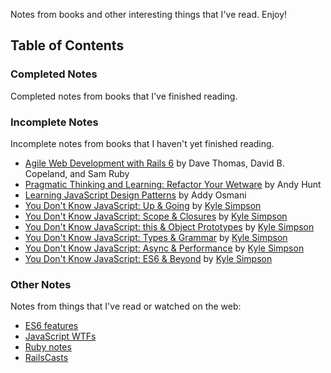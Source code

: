 Notes from books and other interesting things that I've read. Enjoy!

## Table of Contents

### Completed Notes

Completed notes from books that I've finished reading.


### Incomplete Notes

Incomplete notes from books that I haven't yet finished reading.


* [Agile Web Development with Rails 6](agile-web-development-with-rails-6.md) by Dave Thomas, David B. Copeland, and Sam Ruby
* [Pragmatic Thinking and Learning: Refactor Your Wetware](pragmatic-thinking-and-learning.md) by Andy Hunt
* [Learning JavaScript Design Patterns](design-patterns.md) by Addy Osmani
* [You Don't Know JavaScript: Up & Going](you-dont-know-javascript-up-and-going.md) by [Kyle Simpson](https://github.com/getify)
* [You Don't Know JavaScript: Scope & Closures](you-dont-know-javascript-scope-and-closures.md) by [Kyle Simpson](https://github.com/getify)
* [You Don't Know JavaScript: this & Object Prototypes](you-dont-know-javascript-this-and-object-prototypes.md) by [Kyle Simpson](https://github.com/getify)
* [You Don't Know JavaScript: Types & Grammar](you-dont-know-javascript-types-and-grammar.md) by [Kyle Simpson](https://github.com/getify)
* [You Don't Know JavaScript: Async & Performance](you-dont-know-javascript-async-and-performance.md) by [Kyle Simpson](https://github.com/getify)
* [You Don't Know JavaScript: ES6 & Beyond](you-dont-know-javascript-es6-and-beyond.md) by [Kyle Simpson](https://github.com/getify)

### Other Notes

Notes from things that I've read or watched on the web:

* [ES6 features](es6-features.md)
* [JavaScript WTFs](javascript-wtfs.md)
* [Ruby notes](ruby-notes.md)
* [RailsCasts](railscasts.md)

